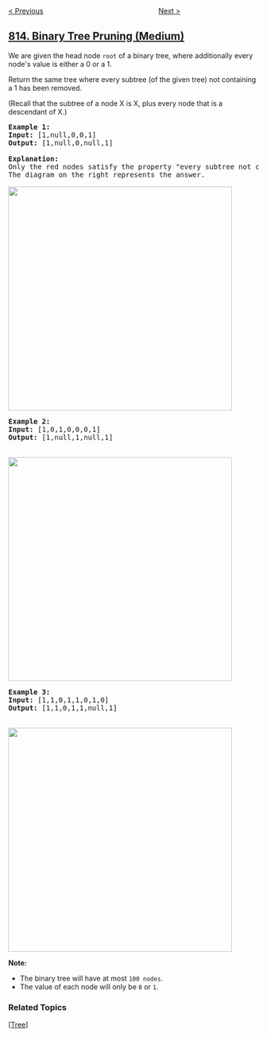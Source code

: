 <!--|This file generated by command(leetcode description); DO NOT EDIT.    |-->
<!--+----------------------------------------------------------------------+-->
<!--|@author    openset <openset.wang@gmail.com>                           |-->
<!--|@link      https://github.com/openset                                 |-->
<!--|@home      https://github.com/openset/leetcode                        |-->
<!--+----------------------------------------------------------------------+-->

[< Previous](../largest-sum-of-averages "Largest Sum of Averages")
　　　　　　　　　　　　　　　　
[Next >](../bus-routes "Bus Routes")

## [814. Binary Tree Pruning (Medium)](https://leetcode.com/problems/binary-tree-pruning "二叉树剪枝")

<p>We are given the head node <code>root</code>&nbsp;of a binary tree, where additionally every node&#39;s value is either a 0 or a 1.</p>

<p>Return the same tree where every subtree (of the given tree) not containing a 1 has been removed.</p>

<p>(Recall that the subtree of a node X is X, plus every node that is a descendant of X.)</p>

<pre>
<strong>Example 1:</strong>
<strong>Input:</strong> [1,null,0,0,1]
<strong>Output: </strong>[1,null,0,null,1]
 
<strong>Explanation:</strong> 
Only the red nodes satisfy the property &quot;every subtree not containing a 1&quot;.
The diagram on the right represents the answer.

<img alt="" src="https://s3-lc-upload.s3.amazonaws.com/uploads/2018/04/06/1028_2.png" style="width:450px" />
</pre>

<pre>
<strong>Example 2:</strong>
<strong>Input:</strong> [1,0,1,0,0,0,1]
<strong>Output: </strong>[1,null,1,null,1]


<img alt="" src="https://s3-lc-upload.s3.amazonaws.com/uploads/2018/04/06/1028_1.png" style="width:450px" />
</pre>

<pre>
<strong>Example 3:</strong>
<strong>Input:</strong> [1,1,0,1,1,0,1,0]
<strong>Output: </strong>[1,1,0,1,1,null,1]


<img alt="" src="https://s3-lc-upload.s3.amazonaws.com/uploads/2018/04/05/1028.png" style="width:450px" />
</pre>

<p><strong>Note: </strong></p>

<ul>
	<li>The binary tree&nbsp;will&nbsp;have&nbsp;at&nbsp;most <code>100 nodes</code>.</li>
	<li>The value of each node will only be <code>0</code> or <code>1</code>.</li>
</ul>

### Related Topics
  [[Tree](../../tag/tree/README.md)]
